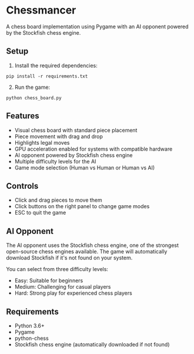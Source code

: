 # Chessmancer

A chess board implementation using Pygame with an AI opponent powered by the Stockfish chess engine.

## Setup

1. Install the required dependencies:
```
pip install -r requirements.txt
```

2. Run the game:
```
python chess_board.py
```

## Features

- Visual chess board with standard piece placement
- Piece movement with drag and drop
- Highlights legal moves
- GPU acceleration enabled for systems with compatible hardware
- AI opponent powered by Stockfish chess engine
- Multiple difficulty levels for the AI
- Game mode selection (Human vs Human or Human vs AI)

## Controls

- Click and drag pieces to move them
- Click buttons on the right panel to change game modes
- ESC to quit the game

## AI Opponent

The AI opponent uses the Stockfish chess engine, one of the strongest open-source chess engines available. The game will automatically download Stockfish if it's not found on your system.

You can select from three difficulty levels:
- Easy: Suitable for beginners
- Medium: Challenging for casual players
- Hard: Strong play for experienced chess players

## Requirements

- Python 3.6+
- Pygame
- python-chess
- Stockfish chess engine (automatically downloaded if not found) 
